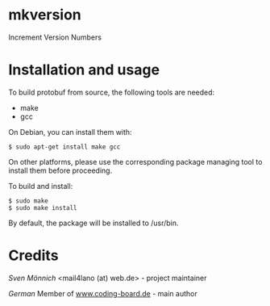 mkversion
=========

Increment Version Numbers


Installation and usage
======================

To build protobuf from source, the following tools are needed:

  * make
  * gcc

On Debian, you can install them with:

    $ sudo apt-get install make gcc

On other platforms, please use the corresponding package managing tool to
install them before proceeding.

To build and install:

    $ sudo make
    $ sudo make install

By default, the package will be installed to /usr/bin.



Credits
=======
*Sven Mönnich* \<mail4lano (at) web.de\> - project maintainer

*German* Member of www.coding-board.de - main author

